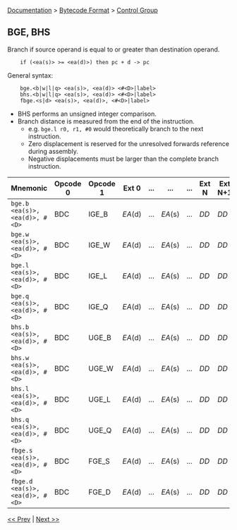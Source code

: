 [Documentation](../../README.md) > [Bytecode Format](../README.md) > [Control Group](../InstructionsControl.md)

## BGE, BHS

Branch if source operand is equal to or greater than destination operand.

        if (<ea(s)> >= <ea(d)>) then pc + d -> pc

General syntax:

        bge.<b|w|l|q> <ea(s)>, <ea(d)> <#<D>|label>
        bhs.<b|w|l|q> <ea(s)>, <ea(d)> <#<D>|label>
        fbge.<s|d> <ea(s)>, <ea(d)>, <#<D>|label>

* BHS performs an unsigned integer comparison.
* Branch distance is measured from the end of the instruction.
    - e.g. `bge.l r0, r1, #0` would theoretically branch to the next instruction.
    - Zero displacement is reserved for the unresolved forwards reference during assembly.
    - Negative displacements must be larger than the complete branch instruction.

| Mnemonic | Opcode 0 | Opcode 1 | Ext 0 | ... | ... | ... | Ext N | Ext N+1 | Ext N+2 | Ext N+3 |
| - | - | - | - | - | - | - | - | - | - | - |
| `bge.b <ea(s)>, <ea(d)>, #<D>` | BDC | IGE_B | *EA*(d) | ... | *EA*(s) | ... | *DD* | *DD* | *DD* | *DD* |
| `bge.w <ea(s)>, <ea(d)>, #<D>` | BDC | IGE_W | *EA*(d) | ... | *EA*(s) | ... | *DD* | *DD* | *DD* | *DD* |
| `bge.l <ea(s)>, <ea(d)>, #<D>` | BDC | IGE_L | *EA*(d) | ... | *EA*(s) | ... | *DD* | *DD* | *DD* | *DD* |
| `bge.q <ea(s)>, <ea(d)>, #<D>` | BDC | IGE_Q | *EA*(d) | ... | *EA*(s) | ... | *DD* | *DD* | *DD* | *DD* |
| `bhs.b <ea(s)>, <ea(d)>, #<D>` | BDC | UGE_B | *EA*(d) | ... | *EA*(s) | ... | *DD* | *DD* | *DD* | *DD* |
| `bhs.w <ea(s)>, <ea(d)>, #<D>` | BDC | UGE_W | *EA*(d) | ... | *EA*(s) | ... | *DD* | *DD* | *DD* | *DD* |
| `bhs.l <ea(s)>, <ea(d)>, #<D>` | BDC | UGE_L | *EA*(d) | ... | *EA*(s) | ... | *DD* | *DD* | *DD* | *DD* |
| `bhs.q <ea(s)>, <ea(d)>, #<D>` | BDC | UGE_Q | *EA*(d) | ... | *EA*(s) | ... | *DD* | *DD* | *DD* | *DD* |
| `fbge.s <ea(s)>, <ea(d)>, #<D>` | BDC | FGE_S | *EA*(d) | ... | *EA*(s) | ... | *DD* | *DD* | *DD* | *DD* |
| `fbge.d <ea(s)>, <ea(d)>, #<D>` | BDC | FGE_D | *EA*(d) | ... | *EA*(s) | ... | *DD* | *DD* | *DD* | *DD* |

[<< Prev](./c_13.md) | [Next >>](./c_15.md)
